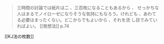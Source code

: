 
> 三時間の討論では紙片は二 、三百枚になることもあるから 、 せっかちな人はまるでノイローゼになりそうな気持にもなろう。けれども 、あわてる必要はまったくない。どこからでもよいから 、それを流 し目でみていればよい。
[[発想法]] p.74

[[KJ法の枚数]]
